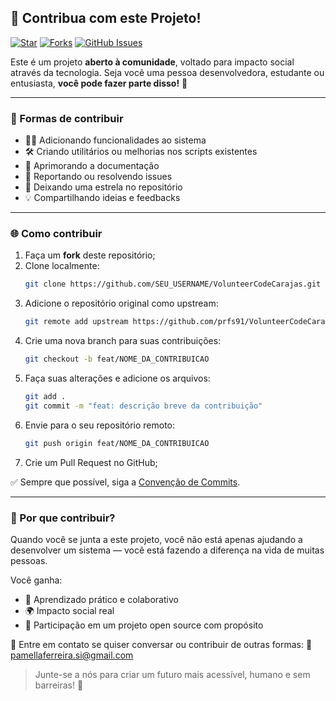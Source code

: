 ## 🤝 Contribua com este Projeto!

[![Star](https://img.shields.io/github/stars/prfs91/VolunteerCodeCarajas?style=social)](https://github.com/prfs91/VolunteerCodeCarajas/stargazers)
[![Forks](https://img.shields.io/github/forks/prfs91/VolunteerCodeCarajas?style=social)](https://github.com/prfs91/VolunteerCodeCarajas/forks)
[![GitHub Issues](https://img.shields.io/github/issues/prfs91/VolunteerCodeCarajas?style=social)](https://github.com/prfs91/VolunteerCodeCarajas/issues)

Este é um projeto **aberto à comunidade**, voltado para impacto social através da tecnologia. Seja você uma pessoa desenvolvedora, estudante ou entusiasta, **você pode fazer parte disso!** 💙

---

### 📂 Formas de contribuir

- 👩‍💻 Adicionando funcionalidades ao sistema
- 🛠️ Criando utilitários ou melhorias nos scripts existentes
- 🧾 Aprimorando a documentação
- 🐛 Reportando ou resolvendo issues
- 🌟 Deixando uma estrela no repositório
- 💡 Compartilhando ideias e feedbacks

---

### 🌐 Como contribuir

1. Faça um **fork** deste repositório;
2. Clone localmente:
   ```bash
   git clone https://github.com/SEU_USERNAME/VolunteerCodeCarajas.git
   ```
3. Adicione o repositório original como upstream:
   ```bash
   git remote add upstream https://github.com/prfs91/VolunteerCodeCarajas.git
   ```
4. Crie uma nova branch para suas contribuições:
   ```bash
   git checkout -b feat/NOME_DA_CONTRIBUICAO
   ```
5. Faça suas alterações e adicione os arquivos:
   ```bash
   git add .
   git commit -m "feat: descrição breve da contribuição"
   ```
6. Envie para o seu repositório remoto:
   ```bash
   git push origin feat/NOME_DA_CONTRIBUICAO
   ```
7. Crie um Pull Request no GitHub;

✅ Sempre que possível, siga a [Convenção de Commits](docs/guides/workflow/commit-conventions.md).

---

### 🌟 Por que contribuir?
Quando você se junta a este projeto, você não está apenas ajudando a desenvolver um sistema — você está fazendo a diferença na vida de muitas pessoas.

Você ganha:

- 🧠 Aprendizado prático e colaborativo
- 🌍 Impacto social real
- 🤝 Participação em um projeto open source com propósito

💌 Entre em contato se quiser conversar ou contribuir de outras formas:
📧 pamellaferreira.si@gmail.com

> Junte-se a nós para criar um futuro mais acessível, humano e sem barreiras! 🌱
